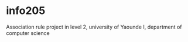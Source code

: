 # info205
Association rule project in level 2, university of Yaounde I, department of computer science
